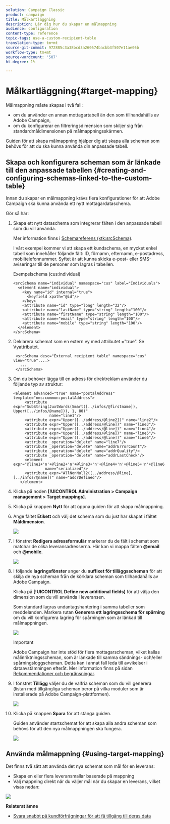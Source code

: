 ```yaml
---
solution: Campaign Classic
product: campaign
title: Målkartläggning
description: Lär dig hur du skapar en målmappning
audience: configuration
content-type: reference
topic-tags: use-a-custom-recipient-table
translation-type: tm+mt
source-git-commit: 972885c3a38bcd3a260574bacbb3f507e11ae05b
workflow-type: tm+mt
source-wordcount: '507'
ht-degree: 1%

---
```



# Målkartläggning{#target-mapping}

Målmappning måste skapas i två fall:

* om du använder en annan mottagartabell än den som tillhandahålls av Adobe Campaign,
* om du konfigurerar en filtreringsdimension som skiljer sig från standardmåldimensionen på målmappningsskärmen.

Guiden för att skapa målmappning hjälper dig att skapa alla scheman som behövs för att du ska kunna använda din anpassade tabell.

## Skapa och konfigurera scheman som är länkade till den anpassade tabellen {#creating-and-configuring-schemas-linked-to-the-custom-table}

Innan du skapar en målmappning krävs flera konfigurationer för att Adobe Campaign ska kunna använda ett nytt mottagardataschema.

Gör så här:

1. Skapa ett nytt dataschema som integrerar fälten i den anpassade tabell som du vill använda.

   Mer information finns i [Schemareferens (xtk:srcSchema)](../../configuration/using/about-schema-reference.md).

   I vårt exempel kommer vi att skapa ett kundschema, en mycket enkel tabell som innehåller följande fält: ID, förnamn, efternamn, e-postadress, mobiltelefonnummer. Syftet är att kunna skicka e-post- eller SMS-aviseringar till de personer som lagras i tabellen.

   Exempelschema (cus:individual)

   ```
   <srcSchema name="individual" namespace="cus" label="Individuals">
     <element name="individual">
       <key name="id" internal="true">
         <keyfield xpath="@id"/>
       </key>
       <attribute name="id" type="long" length="32"/>
       <attribute name="lastName" type="string" length="100"/>
       <attribute name="firstName" type="string" length="100"/>
       <attribute name="email" type="string" length="100"/>
       <attribute name="mobile" type="string" length="100"/>
     </element>
   </srcSchema>
   ```

1. Deklarera schemat som en extern vy med attributet =&quot;true&quot;. Se [Vyattributet](../../configuration/using/schema-characteristics.md#the-view-attribute).

   ```
    <srcSchema desc="External recipient table" namespace="cus" view="true"....>
      ...
    </srcSchema>
   ```

1. Om du behöver lägga till en adress för direktreklam använder du följande typ av struktur:

   ```
   <element advanced="true" name="postalAddress" template="nms:common:postalAddress">
        <attribute expr="SubString(JuxtWords(Smart([../infos/@firstname]), Upper([../infos/@name])), 1, 80)"
                   name="line1"/>
        <attribute expr="Upper([../address/@line2])" name="line2"/>
        <attribute expr="Upper([../address/@line])" name="line3"/>
        <attribute expr="Upper([../address/@line])" name="line4"/>
        <attribute expr="Upper([../address/@line])" name="line5"/>
        <attribute expr="Upper([../address/@line])" name="line6"/>
        <attribute _operation="delete" name="line7"/>
        <attribute _operation="delete" name="addrErrorCount"/>
        <attribute _operation="delete" name="addrQuality"/>
        <attribute _operation="delete" name="addrLastCheck"/>
        <element expr="@line1+'n'+@line2+'n'+@line3+'n'+@line4+'n'+@line5+'n'+@line6"
                 name="serialized"/>
        <attribute expr="AllNonNull2([../address/@line], [../infos/@name])" name="addrDefined"/>
      </element>
   ```

1. Klicka på noden **[!UICONTROL Administration > Campaign management > Target mappings]**.
1. Klicka på knappen **Nytt** för att öppna guiden för att skapa målmappning.
1. Ange fältet **Etikett** och välj det schema som du just har skapat i fältet **Måldimension**.

   ![](assets/mapping_diffusion_wizard_1.png)

1. I fönstret **Redigera adressformulär** markerar du de fält i schemat som matchar de olika leveransadresserna. Här kan vi mappa fälten **@email** och **@mobile**.

   ![](assets/mapping_diffusion_wizard_2.png)

1. I följande **lagringsfönster** anger du **suffixet för tilläggsscheman** för att skilja de nya scheman från de körklara scheman som tillhandahålls av Adobe Campaign.

   Klicka på **[!UICONTROL Define new additional fields]** för att välja den dimension som du vill använda i leveransen.

   Som standard lagras undantagshantering i samma tabeller som meddelanden. Markera rutan **Generera ett lagringsschema för spårning** om du vill konfigurera lagring för spårningen som är länkad till målmappningen.

   ![](assets/mapping_diffusion_wizard_3.png)

   >[!IMPORTANT]
   >
   >Adobe Campaign har inte stöd för flera mottagarscheman, vilket kallas målinriktningsscheman, som är länkade till samma sändnings- och/eller spårningsloggscheman. Detta kan i annat fall leda till avvikelser i dataavstämningen efteråt. Mer information finns på sidan [Rekommendationer och begränsningar](../../configuration/using/about-custom-recipient-table.md).

1. I fönstret **Tillägg** väljer du de valfria scheman som du vill generera (listan med tillgängliga scheman beror på vilka moduler som är installerade på Adobe Campaign-plattformen).

   ![](assets/mapping_diffusion_wizard_4.png)

1. Klicka på knappen **Spara** för att stänga guiden.

   Guiden använder startschemat för att skapa alla andra scheman som behövs för att den nya målmappningen ska fungera.

   ![](assets/mapping_schema_list.png)

## Använda målmappning {#using-target-mapping}

Det finns två sätt att använda det nya schemat som mål för en leverans:

* Skapa en eller flera leveransmallar baserade på mappning
* Välj mappning direkt när du väljer mål när du skapar en leverans, vilket visas nedan:

![](assets/mapping_selection_ciblage.png)

**Relaterat ämne**

* [Svara snabbt på kundförfrågningar för att få tillgång till deras data](https://helpx.adobe.com/campaign/kb/simplifying-campaign-management-acc.html#Quicklyrespondtocustomerrequeststoaccesstheirdata)